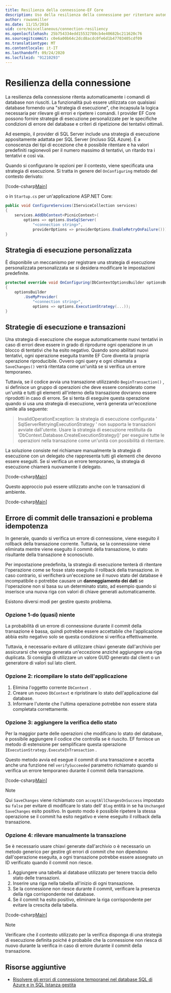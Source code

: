 ```yaml
---
title: Resilienza della connessione-EF Core
description: Uso della resilienza della connessione per ritentare automaticamente i comandi non riusciti con Entity Framework Core
author: rowanmiller
ms.date: 11/15/2016
uid: core/miscellaneous/connection-resiliency
ms.openlocfilehash: 25b754334edd15532780cb4e40682bc211620c76
ms.sourcegitcommit: c0e6a00b64c2dcd8acdc0fe6d1b47703405cdf09
ms.translationtype: MT
ms.contentlocale: it-IT
ms.lasthandoff: 09/24/2020
ms.locfileid: "91210293"
---
```

# <a name="connection-resiliency"></a>Resilienza della connessione

La resilienza della connessione ritenta automaticamente i comandi di database non riusciti. La funzionalità può essere utilizzata con qualsiasi database fornendo una "strategia di esecuzione", che incapsula la logica necessaria per rilevare gli errori e ripetere i comandi. I provider EF Core possono fornire strategie di esecuzione personalizzate per le specifiche condizioni di errore del database e criteri di ripetizione dei tentativi ottimali.

Ad esempio, il provider di SQL Server include una strategia di esecuzione appositamente adattata per SQL Server (incluso SQL Azure). È a conoscenza dei tipi di eccezione che è possibile ritentare e ha valori predefiniti ragionevoli per il numero massimo di tentativi, un ritardo tra i tentativi e così via.

Quando si configurano le opzioni per il contesto, viene specificata una strategia di esecuzione. Si tratta in genere del `OnConfiguring` metodo del contesto derivato:

[!code-csharp[Main](../../../samples/core/Miscellaneous/ConnectionResiliency/Program.cs#OnConfiguring)]

o in `Startup.cs` per un'applicazione ASP.NET Core:

``` csharp
public void ConfigureServices(IServiceCollection services)
{
    services.AddDbContext<PicnicContext>(
        options => options.UseSqlServer(
            "<connection string>",
            providerOptions => providerOptions.EnableRetryOnFailure()));
}
```

## <a name="custom-execution-strategy"></a>Strategia di esecuzione personalizzata

È disponibile un meccanismo per registrare una strategia di esecuzione personalizzata personalizzata se si desidera modificare le impostazioni predefinite.

``` csharp
protected override void OnConfiguring(DbContextOptionsBuilder optionsBuilder)
{
    optionsBuilder
        .UseMyProvider(
            "<connection string>",
            options => options.ExecutionStrategy(...));
}
```

## <a name="execution-strategies-and-transactions"></a>Strategie di esecuzione e transazioni

Una strategia di esecuzione che esegue automaticamente nuovi tentativi in caso di errori deve essere in grado di riprodurre ogni operazione in un blocco di tentativi che ha esito negativo. Quando sono abilitati nuovi tentativi, ogni operazione eseguita tramite EF Core diventa la propria operazione riproducibile. Ovvero ogni query e ogni chiamata a `SaveChanges()` verrà ritentata come un'unità se si verifica un errore temporaneo.

Tuttavia, se il codice avvia una transazione utilizzando `BeginTransaction()` , si definisce un gruppo di operazioni che deve essere considerato come un'unità e tutti gli elementi all'interno della transazione dovranno essere riprodotti in caso di errore. Se si tenta di eseguire questa operazione quando si usa una strategia di esecuzione, verrà generata un'eccezione simile alla seguente:

> InvalidOperationException: la strategia di esecuzione configurata ' SqlServerRetryingExecutionStrategy ' non supporta le transazioni avviate dall'utente. Usare la strategia di esecuzione restituita da 'DbContext.Database.CreateExecutionStrategy()' per eseguire tutte le operazioni nella transazione come un'unità con possibilità di ritentare.

La soluzione consiste nel richiamare manualmente la strategia di esecuzione con un delegato che rappresenta tutti gli elementi che devono essere eseguiti. Se si verifica un errore temporaneo, la strategia di esecuzione chiamerà nuovamente il delegato.

[!code-csharp[Main](../../../samples/core/Miscellaneous/ConnectionResiliency/Program.cs#ManualTransaction)]

Questo approccio può essere utilizzato anche con le transazioni di ambiente.

[!code-csharp[Main](../../../samples/core/Miscellaneous/ConnectionResiliency/Program.cs#AmbientTransaction)]

## <a name="transaction-commit-failure-and-the-idempotency-issue"></a>Errore di commit delle transazioni e problema idempotenza

In generale, quando si verifica un errore di connessione, viene eseguito il rollback della transazione corrente. Tuttavia, se la connessione viene eliminata mentre viene eseguito il commit della transazione, lo stato risultante della transazione è sconosciuto. 

Per impostazione predefinita, la strategia di esecuzione tenterà di ritentare l'operazione come se fosse stato eseguito il rollback della transazione. in caso contrario, si verificherà un'eccezione se il nuovo stato del database è incompatibile o potrebbe causare un **danneggiamento dei dati** se l'operazione non si basa su un determinato stato, ad esempio quando si inserisce una nuova riga con valori di chiave generati automaticamente.

Esistono diversi modi per gestire questo problema.

### <a name="option-1---do-almost-nothing"></a>Opzione 1-do (quasi) niente

La probabilità di un errore di connessione durante il commit della transazione è bassa, quindi potrebbe essere accettabile che l'applicazione abbia esito negativo solo se questa condizione si verifica effettivamente.

Tuttavia, è necessario evitare di utilizzare chiavi generate dall'archivio per assicurarsi che venga generata un'eccezione anziché aggiungere una riga duplicata. Si consiglia di utilizzare un valore GUID generato dal client o un generatore di valori sul lato client.

### <a name="option-2---rebuild-application-state"></a>Opzione 2: ricompilare lo stato dell'applicazione

1. Elimina l'oggetto corrente `DbContext` .
2. Creare un nuovo `DbContext` e ripristinare lo stato dell'applicazione dal database.
3. Informare l'utente che l'ultima operazione potrebbe non essere stata completata correttamente.

### <a name="option-3---add-state-verification"></a>Opzione 3: aggiungere la verifica dello stato

Per la maggior parte delle operazioni che modificano lo stato del database, è possibile aggiungere il codice che controlla se è riuscito. EF fornisce un metodo di estensione per semplificare questa operazione `IExecutionStrategy.ExecuteInTransaction` .

Questo metodo avvia ed esegue il commit di una transazione e accetta anche una funzione nel `verifySucceeded` parametro richiamato quando si verifica un errore temporaneo durante il commit della transazione.

[!code-csharp[Main](../../../samples/core/Miscellaneous/ConnectionResiliency/Program.cs#Verification)]

> [!NOTE]
> Qui `SaveChanges` viene richiamato con `acceptAllChangesOnSuccess` impostato su `false` per evitare di modificare lo stato dell' `Blog` entità in se ha `Unchanged` `SaveChanges` esito positivo. In questo modo è possibile ripetere la stessa operazione se il commit ha esito negativo e viene eseguito il rollback della transazione.

### <a name="option-4---manually-track-the-transaction"></a>Opzione 4: rilevare manualmente la transazione

Se è necessario usare chiavi generate dall'archivio o è necessario un metodo generico per gestire gli errori di commit che non dipendono dall'operazione eseguita, a ogni transazione potrebbe essere assegnato un ID verificato quando il commit non riesce.

1. Aggiungere una tabella al database utilizzato per tenere traccia dello stato delle transazioni.
2. Inserire una riga nella tabella all'inizio di ogni transazione.
3. Se la connessione non riesce durante il commit, verificare la presenza della riga corrispondente nel database.
4. Se il commit ha esito positivo, eliminare la riga corrispondente per evitare la crescita della tabella.

[!code-csharp[Main](../../../samples/core/Miscellaneous/ConnectionResiliency/Program.cs#Tracking)]

> [!NOTE]
> Verificare che il contesto utilizzato per la verifica disponga di una strategia di esecuzione definita poiché è probabile che la connessione non riesca di nuovo durante la verifica in caso di errore durante il commit della transazione.

## <a name="additional-resources"></a>Risorse aggiuntive

* [Risolvere gli errori di connessione temporanei nel database SQL di Azure e in SQL Istanza gestita](/azure/azure-sql/database/troubleshoot-common-connectivity-issues)
